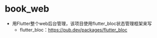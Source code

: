# book_web

- 用Flutter整个web后台管理，该项目使用flutter_bloc状态管理框架来写
  - flutter_bloc：https://pub.dev/packages/flutter_bloc